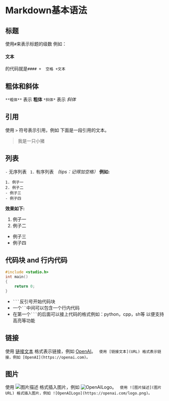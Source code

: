 # Markdown基本语法 
## 标题
使用`#`来表示标题的级数
例如：
#### 文本
的代码就是`#### +  空格 +文本` 


## 粗体和斜体
`**粗体**` 表示 **粗体**
`*斜体*` 表示 *斜体*

## 引用
使用 `>` 符号表示引用，例如 下面是一段引用的文本。
> 我是一只小猪

## 列表
`-` 无序列表
` 1.` 有序列表
*（tips：记得加空格）*
**例如:**
```
1. 例子一
2. 例子二
- 例子三
- 例子四
```
**效果如下:**
1. 例子一
2. 例子二
- 例子三
- 例子四

## 代码块 and 行内代码
``` cpp
#include <studio.h>
int main()
{
    return 0;
}
```

- ` ``` `反引号开始代码块
- 一个` `` `中间可以包含一个行内代码
- 在第一个` ``` `的后面可以接上代码的格式例如：python，cpp，sh等 以便支持高亮等功能


## 链接
使用 [链接文本](URL) 格式表示链接，例如 [OpenAI](https://openai.com)。
` 使用 [链接文本](URL) 格式表示链接，例如 [OpenAI](https://openai.com)。`

## 图片
使用 ![图片描述](图片URL) 格式插入图片，例如 ![OpenAILogo](https://openai.com/logo.png)。
` 使用 ![图片描述](图片URL) 格式插入图片，例如 ![OpenAILogo](https://openai.com/logo.png)。`


